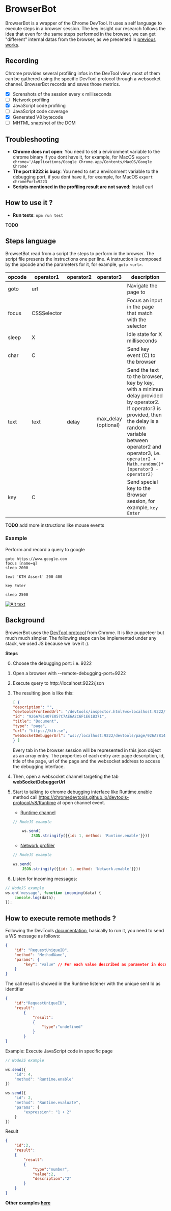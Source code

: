 # BrowserBot

BrowserBot is a wrapper of the Chrome DevTool. It uses a self language to execute steps in a browser session. The key insight our research follows the idea that even for the same steps performed in the browser, we can get "different" internal datas from the browser, as we presented in [previous works](https://www.researchgate.net/publication/336361099_Scalable_Comparison_of_JavaScript_V8_Bytecode_Traces/stats).


## Recording

Chrome provides several profiling infos in the DevTool view, most of them can be gathered using the specific DevTool protocol through a websocket channel. BrowserBot records and saves those metrics.

 - [x] Screnshots of the session every x milliseconds
 - [ ] Network profiling
 - [x] JavaScript code profiling
 - [ ] JavaScript code coverage
 - [x] Generated V8 bytecode
 - [ ] MHTML snapshot of the DOM

## Troubleshooting

- **Chrome does not open**: You need to set a environment variable to the chrome binary if you dont have it, for example, for MacOS ```export chrome='/Applications/Google Chrome.app/Contents/MacOS/Google Chrome'```
- **The port 9222 is busy**: You need to set a environment variable to the debugging port, if you dont have it, for example, for MacOS ```export chromePort=9223```
- **Scripts mentioned in the profiling result are not saved**: Install curl

## How to use it ?


- **Run tests**: ```npm run test```


**TODO**

## Steps language

BrowsetBot read from a script the steps to perform in the browser. The script file presents the instructions one per line. A instruction is composed by the opcode and the parameters for it, for example, ```goto <url>```.

|  opcode | operator1  | operator2  | operator3  | description  |
|---|-----|---|---|---|
| goto | url |   |   |  Navigate the page to <url> |
| focus | CSSSelector |   |   | Focus an input in the page that match with the selector |
| sleep  |  X   |   |   |  Idle state for X milliseconds |
| char  |  C   |   |   |  Send key event (C) to the browser |
| text  |  text   | delay  | max_delay (optional)  |  Send the text to the browser, key by key, with a minimun delay provided by operator2. If operator3 is provided, then the delay is a random variable between operator2 and operator3, i.e. ```operator2 + Math.random()*(operator3 - operator2)``` |
| key  |  C   |   |   |  Send special key to the Browser session, for example, ```key Enter``` |

**TODO** add more instructions like mouse events

### Example

Perform and record a query to google

```
goto https://www.google.com
focus [name=q]
sleep 2000

text 'KTH Assert' 200 400

key Enter

sleep 2500

```
[![Alt text](https://img.youtube.com/vi/7UrGt22OMtM/0.jpg)](https://www.youtube.com/watch?v=7UrGt22OMtM)


## Background

BrowserBot uses the [DevTool protocol](https://chromedevtools.github.io/devtools-protocol/v8/Runtime ) from Chrome. It is like puppeteer but much much simpler. The following steps can be implemented under any stack, we used JS because we love it :).

**Steps**

0. Choose the debugging port: i.e. 9222
1. Open a browser with --remote-debugging-port=9222
3. Execute query to http://localhost:9222/json
4. The resulting json is like this:
    ```json
    [ {
    "description": "",
    "devtoolsFrontendUrl": "/devtools/inspector.html?ws=localhost:9222/devtools/page/926A781407E057C7AE6A2C6F1E61B371",
    "id": "926A781407E057C7AE6A2C6F1E61B371",
    "title": "Document",
    "type": "page",
    "url": "https://kth.se",
    "webSocketDebuggerUrl": "ws://localhost:9222/devtools/page/926A781407E057C7AE6A2C6F1E61B371"
    } ]
    ```
    Every tab in the browser session will be represented in this json object as an array entry. The properties of each entry are: page description, id, title of the page, url of the page and the websocket address to access the debugging interface.
5. Then, open a websocket channel targeting the tab **webSocketDebuggerUrl**
6. Start to talking to chrome debugging interface like Runtime.enable method call <https://chromedevtools.github.io/devtools-protocol/v8/Runtime> at open channel event.
    - [Runtime channel](https://chromedevtools.github.io/devtools-protocol/tot/Runtime) 
    ```js
    // NodeJS example

        ws.send(
            JSON.stringify({{id: 1, method: 'Runtime.enable'}}))
    ```

    - [Network profiler](https://chromedevtools.github.io/devtools-protocol/tot/Network) 
    ```js
    // NodeJS example

    ws.send(
        JSON.stringify({{id: 1, method: 'Network.enable'}}))
    ```


7. Listen for incoming messages:
```js
// NodeJS example
ws.on('message', function incoming(data) {
    console.log(data);
});
```

## How to execute remote methods ?

Following the DevTools [documentation](https://chromedevtools.github.io/devtools-protocol/v8/Profiler), basically to run it, you need to send a WS message as follows:

```json
{
    "id": "RequestUniqueID",
    "method": "MethodName",
    "params": {
        "key": "value" // For each value described as parameter in documentation
    }
}
```


The call result is showed in the Runtime listener with the unique sent Id as identifier

```json
{
    "id":"RequestUniqueID",
    "result":
        {
            "result":
            {
                "type":"undefined"
            }
        }
}
```

Example: Execute JavaScript code in specific page

```js
// NodeJS example

ws.send({
    "id": 4,
    "method": "Runtime.enable"
})

ws.send({
    "id": 2,
    "method": "Runtime.evaluate",
    "params": {
        "expression": "1 + 2"
    }
})

```
Result 

```json
{
    "id":2,
    "result":
    {
        "result":
        {
            "type":"number",
            "value":2,
            "description":"2"
        }
    }
}
```

**Other examples [here](https://github.com/Jacarte/ws_chrome_debugging_example)**